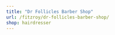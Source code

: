 ```yaml
---
title: "Dr Follicles Barber Shop"
url: /fitzroy/dr-follicles-barber-shop/
shop: hairdresser
---
```

